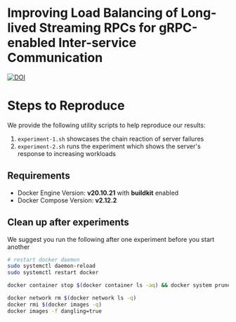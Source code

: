 # Improving Load Balancing of Long-lived Streaming RPCs for gRPC-enabled Inter-service Communication

[![DOI](https://zenodo.org/badge/DOI/10.5281/zenodo.7641639.svg)](https://doi.org/10.5281/zenodo.7641639)

# Steps to Reproduce

We provide the following utility scripts to help reproduce our results:

1. `experiment-1.sh` showcases the chain reaction of server failures
2. `experiment-2.sh` runs the experiment which shows the server's response to increasing workloads

## Requirements

- Docker Engine Version: **v20.10.21** with **buildkit** enabled
- Docker Compose Version: **v2.12.2**

## Clean up after experiments

We suggest you run the following after one experiment before you start another

```bash
# restart docker daemon
sudo systemctl daemon-reload
sudo systemctl restart docker

docker container stop $(docker container ls -aq) && docker system prune -af --volumes

docker network rm $(docker network ls -q)
docker rmi $(docker images -q)
docker images -f dangling=true
```